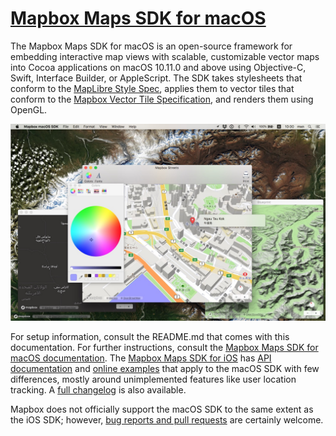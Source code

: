 # [Mapbox Maps SDK for macOS](https://github.com/mapbox/mapbox-gl-native-ios/tree/master/platform/macos/)

The Mapbox Maps SDK for macOS is an open-source framework for embedding interactive map views with scalable, customizable vector maps into Cocoa applications on macOS 10.11.0 and above using Objective-C, Swift, Interface Builder, or AppleScript. The SDK takes stylesheets that conform to the [MapLibre Style Spec](https://track-asia.com/maplibre-style-spec/), applies them to vector tiles that conform to the [Mapbox Vector Tile Specification](https://www.mapbox.com/developers/vector-tiles/), and renders them using OpenGL.

![](img/screenshot.jpg)

For setup information, consult the README.md that comes with this documentation. For further instructions, consult the [Mapbox Maps SDK for macOS documentation](https://mapbox.github.io/mapbox-gl-native-ios/macos/). The [Mapbox Maps SDK for iOS](https://www.mapbox.com/ios-sdk/) has [API documentation](https://www.mapbox.com/ios-sdk/api/) and [online examples](https://www.mapbox.com/ios-sdk/examples/) that apply to the macOS SDK with few differences, mostly around unimplemented features like user location tracking. A [full changelog](https://github.com/mapbox/mapbox-gl-native-ios/blob/master/platform/macos/CHANGELOG.md) is also available.

Mapbox does not officially support the macOS SDK to the same extent as the iOS SDK; however, [bug reports and pull requests](https://github.com/mapbox/mapbox-gl-native-ios/issues/) are certainly welcome.
